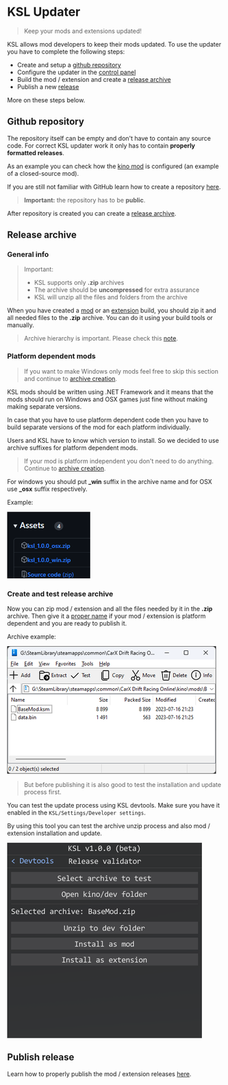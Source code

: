 # KSL Updater

> Keep your mods and extensions updated!

KSL allows mod developers to keep their mods updated. To use the updater you have to complete the following steps:

* Create and setup a [github repository](updater.md#github-repository)
* Configure the updater in the [control panel](control_panel.md#mod-management)
* Build the mod / extension and create a [release archive](updater.md#release-archive)
* Publish a new [release](publish.md)

More on these steps below.

## Github repository

The repository itself can be empty and don't have to contain any source code. For correct KSL updater work it only has to contain **properly formatted releases**.

As an example you can check how the [kino mod](https://github.com/trbflxr/kino) is configured (an example of a closed-source mod).

If you are still not familiar with GitHub learn how to create a repository [here](https://docs.github.com/en/get-started/quickstart/create-a-repo).

> **Important:** the repository has to be **public**.

After repository is created you can create a [release archive](updater.md#release-archive).

## Release archive

### General info

> Important:
> * KSL supports only **.zip** archives
> * The archive should be **uncompressed** for extra assurance
> * KSL will unzip all the files and folders from the archive

When you have created a [mod](mods.md) or an [extension](extensions.md) build, you should zip it and all needed files to the **.zip** archive. You can do it using your build tools or manually.

> Archive hierarchy is important. Please check this [note](../install_content.md#important).

### Platform dependent mods

> If you want to make Windows only mods feel free to skip this section and continue to [archive creation](updater.md#create-and-test-release-archive).

KSL mods should be written using .NET Framework and it means that the mods should run on Windows and OSX games just fine without making making separate versions.

In case that you have to use platform dependent code then you have to build separate versions of the mod for each platform individually.

Users and KSL have to know which version to install. So we decided to use archive suffixes for platform dependent mods.

> If your mod is platform independent you don't need to do anything. Continue to [archive creation](updater.md#create-and-test-release-archive).

For windows you should put **_win** suffix in the archive name and for OSX use **_osx** suffix respectively.

Example:

![archive_names](../../images/updater_archive_names.png)

### Create and test release archive

Now you can zip mod / extension and all the files needed by it in the **.zip** archive. Then give it a [proper name](updater.md#platform-dependent-mods) if your mod / extension is platform dependent and you are ready to publish it.

Archive example:

![releases_archive_example](../../images/updater_releases_archive_example.png)

> But before publishing it is also good to test the installation and update process first.

You can test the update process using KSL devtools. Make sure you have it enabled in the ```KSL/Settings/Developer settings```.

By using this tool you can test the archive unzip process and also mod / extension installation and update.

![test_release](../../images/updater_test_release.png)

## Publish release

Learn how to properly publish the mod / extension releases [here](publish.md).
